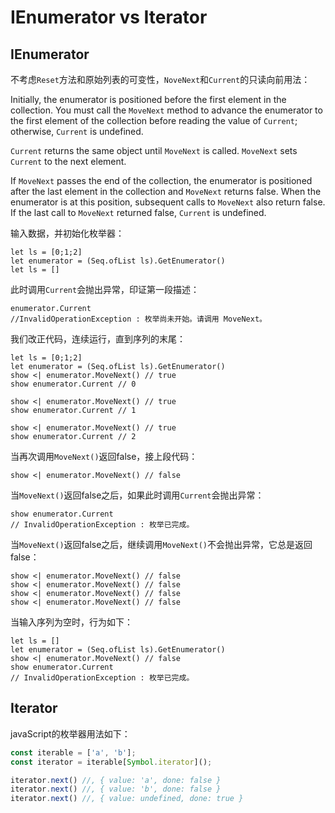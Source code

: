 # IEnumerator vs Iterator

## IEnumerator

不考虑`Reset`方法和原始列表的可变性，`NoveNext`和`Current`的只读向前用法：

Initially, the enumerator is positioned before the first element in the collection. You must call the `MoveNext` method to advance the enumerator to the first element of the collection before reading the value of `Current`; otherwise, `Current` is undefined.

`Current` returns the same object until `MoveNext` is called. `MoveNext` sets `Current` to the next element.

If `MoveNext` passes the end of the collection, the enumerator is positioned after the last element in the collection and `MoveNext` returns false. When the enumerator is at this position, subsequent calls to `MoveNext` also return false. If the last call to `MoveNext` returned false, `Current` is undefined.

输入数据，并初始化枚举器：

```F#
let ls = [0;1;2]
let enumerator = (Seq.ofList ls).GetEnumerator()
let ls = []
```

此时调用`Current`会抛出异常，印证第一段描述：

```F#
enumerator.Current
//InvalidOperationException : 枚举尚未开始。请调用 MoveNext。
```

我们改正代码，连续运行，直到序列的末尾：

```F#
let ls = [0;1;2]
let enumerator = (Seq.ofList ls).GetEnumerator()
show <| enumerator.MoveNext() // true
show enumerator.Current // 0

show <| enumerator.MoveNext() // true
show enumerator.Current // 1

show <| enumerator.MoveNext() // true
show enumerator.Current // 2
```

当再次调用`MoveNext()`返回false，接上段代码：

```F#
show <| enumerator.MoveNext() // false
```

当`MoveNext()`返回false之后，如果此时调用`Current`会抛出异常：

```F#
show enumerator.Current
// InvalidOperationException : 枚举已完成。
```

当`MoveNext()`返回false之后，继续调用`MoveNext()`不会抛出异常，它总是返回false：

```F#
show <| enumerator.MoveNext() // false
show <| enumerator.MoveNext() // false
show <| enumerator.MoveNext() // false
show <| enumerator.MoveNext() // false
```

当输入序列为空时，行为如下：

```F#
let ls = []
let enumerator = (Seq.ofList ls).GetEnumerator()
show <| enumerator.MoveNext() // false
show enumerator.Current
// InvalidOperationException : 枚举已完成。
```

## Iterator

javaScript的枚举器用法如下：

```js
const iterable = ['a', 'b'];
const iterator = iterable[Symbol.iterator]();

iterator.next() //, { value: 'a', done: false }
iterator.next() //, { value: 'b', done: false }
iterator.next() //, { value: undefined, done: true }
```
